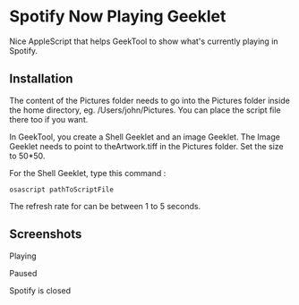 Spotify Now Playing Geeklet
===========================

Nice AppleScript that helps GeekTool to show what's currently playing in Spotify.

Installation
------------

The content of the Pictures folder needs to go into the Pictures folder inside the home directory, eg. /Users/john/Pictures. You can place the script file there too if you want.

In GeekTool, you create a Shell Geeklet and an image Geeklet. The Image Geeklet needs to point to theArtwork.tiff in the Pictures folder. Set the size to 50\*50. 

For the Shell Geeklet, type this command :

	osascript pathToScriptFile

The refresh rate for can be between 1 to 5 seconds.

Screenshots
-----------

Playing



Paused



Spotify is closed


